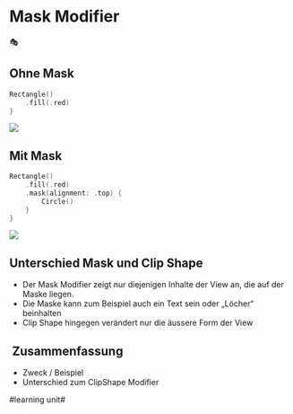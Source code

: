 # Mask Modifier
🎭
## Ohne Mask

```swift
Rectangle()
    .fill(.red)
}
```

![][image-1]

## Mit Mask

```swift
Rectangle()
    .fill(.red)
    .mask(alignment: .top) {
        Circle()
    }
}
```

![][image-2]


## Unterschied Mask und Clip Shape
- Der Mask Modifier zeigt nur diejenigen Inhalte der View an, die auf der Maske liegen.
- Die Maske kann zum Beispiel auch ein Text sein oder „Löcher“ beinhalten
- Clip Shape hingegen verändert nur die äussere Form der View


##  Zusammenfassung
- Zweck / Beispiel
- Unterschied zum ClipShape Modifier

[image-1]:	assets/Bildschirm%C2%ADfoto%202023-05-08%20um%2008.18.08.png
[image-2]:	assets/Bildschirm%C2%ADfoto%202023-05-08%20um%2008.18.30.png

#learning unit#